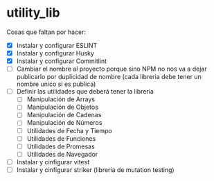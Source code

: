 # utility_lib

Cosas que faltan por hacer:

- [x] Instalar y configurar ESLINT
- [x] Instalar y configurar Husky
- [x] Instalar y configurar Commitlint
- [ ] Cambiar el nombre al proyecto porque sino NPM no nos va a dejar publicarlo por duplicidad de nombre (cada libreria debe tener un nombre unico si es publica)
- [ ] Definir las utilidades que deberá tener la libreria
    - [ ] Manipulación de Arrays
    - [ ] Manipulación de Objetos
    - [ ] Manipulación de Cadenas
    - [ ] Manipulación de Números
    - [ ] Utilidades de Fecha y Tiempo
    - [ ] Utilidades de Funciones
    - [ ] Utilidades de Promesas
    - [ ] Utilidades de Navegador
- [ ] Instalar y cinfigurar vitest
- [ ] Instalar y cinfigurar striker (libreria de mutation testing)
